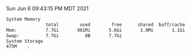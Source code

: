 Sun Jun  6 09:43:15 PM MDT 2021
```bash
System Memory
               total        used        free      shared  buff/cache   available
Mem:           7.7Gi       981Mi       5.6Gi       1.0Mi       1.1Gi       6.4Gi
Swap:          7.7Gi          0B       7.7Gi
System Storage
475M	.
```
```bash
